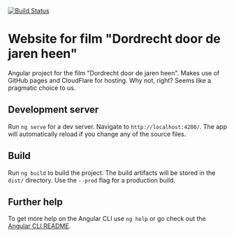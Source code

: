 [![Build Status](https://travis-ci.org/FastWorks-Studio/dordtfilm.nl.svg?branch=main)](https://travis-ci.org/FastWorks-Studio/dordtfilm.nl)

# Website for film "Dordrecht door de jaren heen"

Angular project for the film "Dordrecht door de jaren heen". Makes use of GitHub pages and CloudFlare for hosting. Why not, right? Seems like a pragmatic choice to us.

## Development server

Run `ng serve` for a dev server. Navigate to `http://localhost:4200/`. The app will automatically reload if you change any of the source files.

## Build

Run `ng build` to build the project. The build artifacts will be stored in the `dist/` directory. Use the `--prod` flag for a production build.

## Further help

To get more help on the Angular CLI use `ng help` or go check out the [Angular CLI README](https://github.com/angular/angular-cli/blob/master/README.md).
